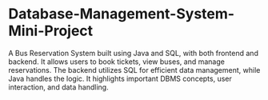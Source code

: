 # Database-Management-System-Mini-Project
A Bus Reservation System built using Java and SQL, with both frontend and backend. It allows users to book tickets, view buses, and manage reservations. The backend utilizes SQL for efficient data management, while Java handles the logic. It highlights important DBMS concepts, user interaction, and data handling.
